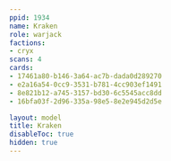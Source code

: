 ```yaml
---
ppid: 1934
name: Kraken
role: warjack
factions:
- cryx
scans: 4
cards:
- 17461a80-b146-3a64-ac7b-dada0d289270
- e2a16a54-0cc9-3531-b781-4cc903ef1491
- 8e821b12-a745-3157-bd30-6c5545acc8dd
- 16bfa03f-2d96-335a-98e5-8e2e945d2d5e

layout: model
title: Kraken
disableToc: true
hidden: true
---
```

